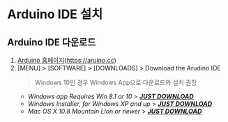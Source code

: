 # Arduino IDE 설치

## Arduino IDE 다운로드
1. [Arduino 홈페이지](https://aruino.cc)(https://aruino.cc)
2. [MENU] &gt; [SOFTWARE] &gt; [DOWNLOADS] &gt; Download the Arudino IDE
   > Windows 10인 경우 Windows App으로 다운로드와 설치 권장
   * <i>Windows app Requires Win 8.1 or 10</i> &gt; <u><i><b>JUST DOWNLOAD</b></i></u>
   * <i>Windows Installer, for Windows XP and up</i> &gt; <u><i><b>JUST DOWNLOAD</b></i></u>
   * <i>Mac OS X 10.8 Mountain Lion or newer</i> &gt; <u><i><b>JUST DOWNLOAD</b></i></u>

